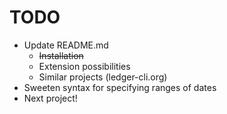 # TODO

* Update README.md
  * ~~Installation~~
  * Extension possibilities
  * Similar projects (ledger-cli.org)
* Sweeten syntax for specifying ranges of dates
* Next project!

